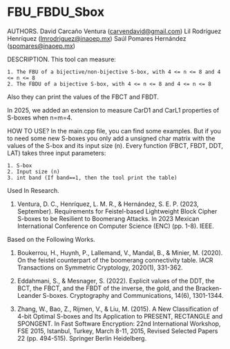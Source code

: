 # FBU_FBDU_Sbox
AUTHORS.
David Carcaño Ventura (carvendavid@gmail.com)
Lil Rodríguez Henríquez (lmrodriguez@inaoep.mx)
Saúl Pomares Hernández (spomares@inaoep.mx)

DESCRIPTION.
This tool can measure:

	1. The FBU of a bijective/non-bijective S-box, with 4 <= n <= 8 and 4 <= n <= 8 
	2. The FBDU of a bijective S-box, with 4 <= n <= 8 and 4 <= n <= 8 

Also they can print the values of the FBCT and FBDT.

In 2025, we added an extension to measure CarD1 and CarL1 properties of S-boxes when n=m=4.

HOW TO USE?
In the main.cpp file, you can find some examples. But if you to need some new S-boxes you only add a unsigned char matrix with the values of the S-box and its input size (n).
Every function (FBCT, FBDT, DDT, LAT) takes three input parameters:

	1. S-box
 	2. Input size (n)
  	3. int band (If band==1, then the tool print the table)

Used In Research.
1. Ventura, D. C., Henríquez, L. M. R., & Hernández, S. E. P. (2023, September). Requirements for Feistel-based Lightweight Block Cipher S-boxes to be Resilient to Boomerang Attacks. In 2023 Mexican International Conference on Computer Science (ENC) (pp. 1-8). IEEE.

Based on the Following Works.
1. Boukerrou, H., Huynh, P., Lallemand, V., Mandal, B., & Minier, M. (2020). On the feistel counterpart of the boomerang connectivity table. IACR Transactions on Symmetric Cryptology, 2020(1), 331-362.

2. Eddahmani, S., & Mesnager, S. (2022). Explicit values of the DDT, the BCT, the FBCT, and the FBDT of the inverse, the gold, and the Bracken-Leander S-boxes. Cryptography and Communications, 14(6), 1301-1344.

3. Zhang, W., Bao, Z., Rijmen, V., & Liu, M. (2015). A New Classification of 4-bit Optimal S-boxes and Its Application to PRESENT, RECTANGLE and SPONGENT. In Fast Software Encryption: 22nd International Workshop, FSE 2015, Istanbul, Turkey, March 8-11, 2015, Revised Selected Papers 22 (pp. 494-515). Springer Berlin Heidelberg. 
